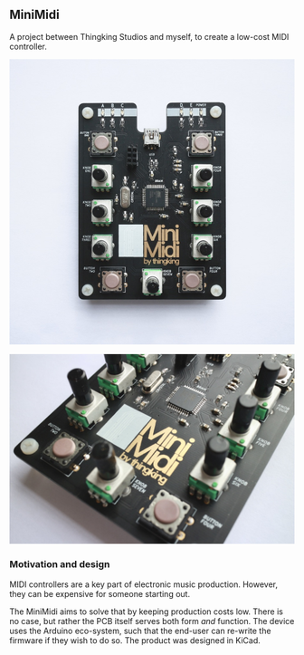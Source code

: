 ## MiniMidi

A project between Thingking Studios and myself, to create a low-cost MIDI controller.

![Image](https://github.com/nicshackle/MiniMidi/blob/gh-pages/47642625-911D-4FF9-B847-9F1B4C9C7575_1_105_c.jpeg?raw=true)

![Image](https://github.com/nicshackle/MiniMidi/blob/gh-pages/E69FFF06-F193-4F80-ADF8-E90C24CE0EF7_1_105_c.jpeg?raw=true)

### Motivation and design

MIDI controllers are a key part of electronic music production. However, they can be expensive for someone starting out. 

The MiniMidi aims to solve that by keeping production costs low. There is no case, but rather the PCB itself serves both form _and_ function. The device uses the Arduino eco-system, such that the end-user can re-write the firmware if they wish to do so. The product was designed in KiCad. 
